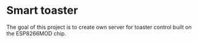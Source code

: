 # Smart toaster

The goal of this project is to create own server for toaster control built on the ESP8266MOD chip.
